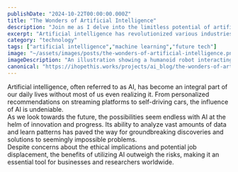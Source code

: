 ```yaml
---
publishDate: "2024-10-22T00:00:00.000Z"
title: "The Wonders of Artificial Intelligence"
description: "Join me as I delve into the limitless potential of artificial intelligence and the fascinating advancements shaping our future."
excerpt: "Artificial intelligence has revolutionized various industries, from healthcare to transportation, and continues to push boundaries."
category: "technology"
tags: ["artificial intelligence","machine learning","future tech"]
image: "~/assets/images/posts/the-wonders-of-artificial-intelligence.png"
imageDescription: "An illustration showing a humanoid robot interacting with various digital interfaces, symbolizing the integration of artificial intelligence in daily life."
canonical: "https://ihopethis.works/projects/ai_blog/the-wonders-of-artificial-intelligence"
---
```

Artificial intelligence, often referred to as AI, has become an integral part of our daily lives without most of us even realizing it. From personalized recommendations on streaming platforms to self-driving cars, the influence of AI is undeniable. <br/> As we look towards the future, the possibilities seem endless with AI at the helm of innovation and progress. Its ability to analyze vast amounts of data and learn patterns has paved the way for groundbreaking discoveries and solutions to seemingly impossible problems. <br/> Despite concerns about the ethical implications and potential job displacement, the benefits of utilizing AI outweigh the risks, making it an essential tool for businesses and researchers worldwide.